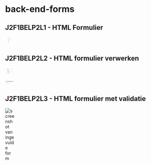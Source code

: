 # back-end-forms
## J2F1BELP2L1 - HTML Formulier
<img
    src="/screenshots/screenshot-html-form.png"
    alt="screenshot van form"
    title="html form"
    style="display: inline-block; margin: 0 auto; max-width: 30px">

## J2F1BELP2L2 - HTML formulier verwerken 
<img
    src="/screenshots/screenshot-html-form-get.png"
    alt="screenshot van form met get"
    title="html form get"
    style="display: inline-block; margin: 0 auto; max-width: 30px">

<img
    src="/screenshots/screenshot-html-form-php.png"
    alt="screenshot van ingevulde form"
    title="html form php"
    style="display: inline-block; margin: 0 auto; max-width: 30px">

## J2F1BELP2L3 - HTML formulier met validatie
<img
    src="/screenshots/screenshot-screenshot-validatie-onderdeel-1.png"
    alt="screenshot van ingevulde form"
    title="html form php"
    style="display: inline-block; margin: 0 auto; max-width: 30px">
